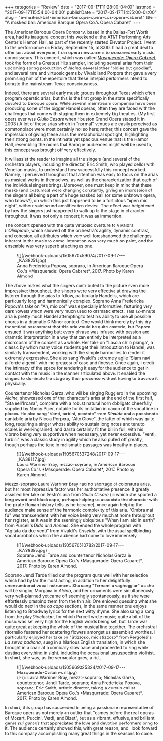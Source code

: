 +++
categories = "Review"
date = "2017-09-17T11:28:00-04:00"
lastmod = "2017-09-17T15:54:00-04:00"
publishDate = "2017-09-17T14:55:00-04:00"
slug = "a-masked-ball-american-baroque-opera-cos-opera-cabaret"
title = "A masked ball: American Baroque Opera Co.&#039;s Opera Cabaret"
+++

The [American Baroque Opera Company](/scene/companies/american-baroque-opera-co/), based in the Dallas-Fort Worth area, had its inaugural concert this weekend at the AT&T Performing Arts Center's Hamon Hall, as part of the recently started Elevator Project. I went to the performance on Friday, September 15, at 8:00. It had a great deal to offer just about everyone, from opera newcomers to seasoned early music connoisseurs. This concert, which was called [*Masquerade: Opera Cabaret*](https://www.baroqueopera.org/new-page/), took the form of a Greatest Hits sampler, including several arias from their upcoming spring production of *Alcina*, several other "oldies but goodies", and several rare and virtuosic gems by Vivaldi and Porpora that gave a very promising hint of the repertoire that these intrepid performers intend to bring to the mainstream Texas consciousness.

Indeed, there are several early music groups throughout Texas which often program operatic arias, but this is the first group in the state specifically devoted to Baroque opera. While several mainstream companies have been producing some of the bigger Handel operas, often they are faced with the challenges that come with staging them in extremely big theatres. (My first opera ever was *Giulio Cesare* when Houston Grand Opera staged it in 2003.) A lot of these arias which in "normal" venues are easily perceived as commonplace were most certainly not so here; rather, this concert gave the impression of giving these arias the metaphorical spotlight, highlighting their strong points. In the intimate yet spacious venue that is the Hamon Hall, resembling the rooms that Baroque audiences might well be used to, this concept was brought off very effectively.

It will assist the reader to imagine all the singers (and several of the orchestra players, including the director, Eric Smith, who played cello) with Venetian masks, to understand how successfully this concept worked. Namely, I perceived throughout that attention was easy to focus on the arias as musical works in themselves, as well as the characterization that each of the individual singers brings. Moreover, one must keep in mind that these masks (and costumes) were changing constantly, giving an impression of the singers all being a part of a huge masked ball (or some unknown opera, who knows?), on which this just happened to be a fortuitous "open mic night", without said sound amplification device. The effect was heightened by how the singers just happened to walk up to the stage in character throughout. It was not only a concert; it was an immersion.

The concert opened with the quite virtuosic overture to Vivaldi's *L'Olimpiade*, which showed off the orchestra's agility, dynamic contrast, and cohesion, all attributes which very well foreshadowed the challenges inherent in the music to come. Intonation was very much on point, and the ensemble was very superb at acting as one.

<figure data-type="image">
![](/webhook-uploads/1505670459074/2017-09-17---_KA38251.jpg)<figcaption>Anna Fredericka Popova, soprano, in American Baroque Opera Co.'s *Masquerade: Opera Cabaret*, 2017. Photo by Karen Almond.</figcaption>
</figure>

The above makes what the singers contributed to the picture even more impressive: throughout, the singers were very effective at drawing the listener through the arias to follow, particularly Handel's, which are particuarly long and harmonically complex. Soprano Anna Fredericka Popova's take on "Ah, mio cor" was especially informative, featuring very dark vowels which were very much used to dramatic effect. This 12-minute aria is pretty much Handel attempting to test his ability to use all possible chords in a dramatic C Minor context. One would think merely by this dry theoretical assessment that this aria would be quite esoteric, but Popova ensured it was anything but; every phrase was infused with passion and dramatic interpretation in a way that can entirely be interpreted as a microcosm of the concert as a whole. Her take on "Lascia ch'io pianga", a classic by which many voice students get their introduction to Handel, was similarly transcendent, working with the simple harmonies to render it extremely expressive. She also sang Vivaldi's extremely agile "Siam navi all'onde algenti" with the greatest of ease and finesse. Once again, I credit the intimacy of the space for rendering it easy for the audience to get in contact with the music in the manner articulated above. It enabled the singers to dominate the stage by their presence without having to traverse it physically.

Countertenor Nicholas Garza, who will be singing Ruggiero in the upcoming *Alcina*, showcased one of that character's arias at the end of the first half, "Sta nell'Ircana", complete with a robust natural horn obbligato cheerfully supplied by Nancy Piper, notable for its imitation in canon of the vocal line in places. He also sang "Venti, turbini, prestate" from *Rinaldo* and a passionate cantabile aria by Nicola Porpora, "Alto Giove", the latter of which was quite long, requiring a singer whose ability to sustain long notes and tenuto scales is well-ingrained, and Garza certainly fit the bill in full, with his vibrato being very supportive when necessary, yet never excessive. "Venti, turbini" was a classic study in agility which he also pulled off greatly, though perhaps the tone in melismatic passages was breathy in places.

<figure data-type="image">
![](/webhook-uploads/1505670537248/2017-09-17---_KA38147.jpg)<figcaption>Laura Warriner Bray, mezzo-soprano, in American Baroque Opera Co.'s *Masquerade: Opera Cabaret*, 2017. Photo by Karen Almond.</figcaption>
</figure>

Mezzo-soprano Laura Warriner Bray had no shortage of coloratura arias, but her most impressive factor was her authoritative presence. It greatly assisted her take on Sesto's aria from *Giulio Cesare* (in which she sported a long sword and black cape, perhaps helping us associate the character with the pirate Roman history tells us he became), once again helping the audience make sense of the harmonic complexity of this aria. "Ombra mai fu" was transcendent, with her voice being very much at home throughout her register, as it was in the seemingly ubiquitous "When I am laid in earth" from Purcell's *Dido and Aeneas*. She ended the whole program with "Agitata da due venti" from Vivaldi's *Griselda*, with the usual spellbinding vocal acrobatics which the audience had come to love immensely.

<figure data-type="image">
![](/webhook-uploads/1505670510782/2017-09-17---_KA38355.jpg)
<figcaption>Soprano Jendi Tarde and countertenor Nicholas Garza in American Baroque Opera Co.'s *Masquerade: Opera Cabaret*, 2017. Photo by Karen Almond.</figcaption>
</figure>

Soprano Jendi Tarde filled out the program quite well with her selection which had by far the most acting, in addition to her delightfully unencumbered vocal instrument. She sang "Tornami a vagheggiar" as she will be singing Morgana in *Alcina*, and her ornaments were simultaneously very well-planned yet came off seemingly spontaneously, as if she were effortlessly grasping them from the thin air. One enjoyed guessing what she would do next in the *da capo* sections, in the same manner one enjoys listening to Broadway lyrics for the next witty rhyme. She also sang a song from the play *Dioclesian*, for which Purcell wrote music; quite a bit of the music was set very high for the English words being set, but Tarde was quite great at keeping the whole of the musical line together. The orchestral ritornello featured her scattering flowers amongst us assembled worthies. I particularly enjoyed her take on "Stizzoso, mio stizzoso" from Pergolesi's *La serva padrona*, sung in a hilarious English translation, in which she brought in a chair at a comically slow pace and proceeded to sing while dusting everything in sight, including the occasional unsuspecting violinist. In short, she was, as the vernacular goes, a riot.

<figure data-type="image">
![](/webhook-uploads/1505669325324/2017-09-17---Masquerade-Curtain-call.jpg)
<figcaption>(l-r): Laura Warriner Bray, mezzo-soprano; Nicholas Garza, countertenor; Jendi Tarde, soprano; Anna Fredericka Popova, soprano; Eric Smith, artistic director, taking a curtain call at American Baroque Opera Co.'s *Masquerade: Opera Cabaret*, 2017. Photo by Karen Almond.</figcaption>
</figure>

In short, this group has succeeded in being a passionate representative of Baroque opera as not merely an outlier that "comes before the real operas of Mozart, Puccini, Verdi, and Bizet", but as a vibrant, effusive, and brilliant genre *sui generis* that appreciates the love and devotion performers bring to it. The audience certainly showed this, with great reason, and I look forward to this company accomplishing many great things in the seasons to come.
